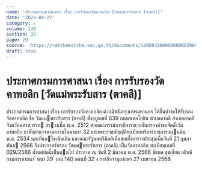 ```yaml
---
name: 'ประกาศกรมการศาสนา เรื่อง การรับรองวัดคาทอลิก [วัดแม่พระรับสาร (ตาคลี)]'
date: '2023-04-27'
category: ง
volume: 140
section: 32
page: 29
source: 'https://ratchakitcha.soc.go.th/documents/140D032N0000000002900.pdf'
draft: true
---
```


# ประกาศกรมการศาสนา เรื่อง การรับรองวัดคาทอลิก [วัดแม่พระรับสาร (ตาคลี)]

ประกาศกรมการศาสนา เรื่อง การรับรองวัดคาทอลิก ด้วยมิซซังกรุงเทพมหานคร ได้ยื่นคําขอให้รับรองวัดคาทอลิก ชื่อ วัดแมพระรับสาร (ตาคลี) ตั้งอยู่เลขที่ 639 ถนนพหลโยธิน ตําบลตาคลี อําเภอตาคลี จังหวัดนครสวรรค สรางเมื่อ พ.ศ. 2512 ต่อคณะกรรมการพิจารณากลั่นกรองคําขอจัดตั้งวัดคาทอลิก อาศัยอํานาจตามความในมาตรา 32 แห่งพระราชบัญญัติระเบียบบริหารราชการแผนดิน พ.ศ. 2534 และที่แกไขเพิ่มเติม และคณะรัฐมนตรีมีมติเห็นชอบในคราวประชุมเมื่อวันที่ 21 กุมภาพันธ 2566 จึงประกาศรับรอง วัดแมพระรับสาร (ตาคลี) เป็นวัดคาทอลิก ทะเบียนเลขที่ 029/2566 ตั้งแต่บัดนี้เป็นตนไป ประกาศ ณ วันที่ 2 มีนาคม พ.ศ. 2566 ชัยพล สุขเอี่ยม อธิบดีกรมการศาสนา ้ หนา 29 ่ เลม 140 ตอนที่ 32 ง ราชกิจจานุเบกษา 27 เมษายน 2566
